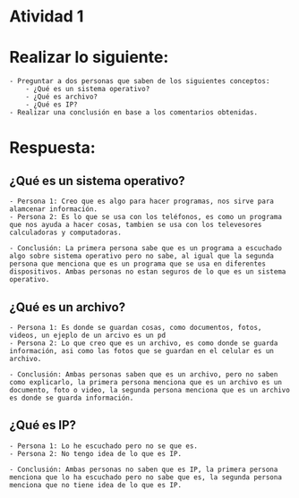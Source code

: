 # Atividad 1

# Realizar lo siguiente:
    - Preguntar a dos personas que saben de los siguientes conceptos:
        - ¿Qué es un sistema operativo?
        - ¿Qué es archivo?
        - ¿Qué es IP?
    - Realizar una conclusión en base a los comentarios obtenidas.

# Respuesta:

## ¿Qué es un sistema operativo?
    - Persona 1: Creo que es algo para hacer programas, nos sirve para alamcenar información.
    - Persona 2: Es lo que se usa con los teléfonos, es como un programa que nos ayuda a hacer cosas, tambien se usa con los televesores calculadoras y computadoras.

    - Conclusión: La primera persona sabe que es un programa a escuchado algo sobre sistema operativo pero no sabe, al igual que la segunda persona que menciona que es un programa que se usa en diferentes dispositivos. Ambas personas no estan seguros de lo que es un sistema operativo.

## ¿Qué es un archivo?
    - Persona 1: Es donde se guardan cosas, como documentos, fotos, videos, un ejeplo de un arcivo es un pd
    - Persona 2: Lo que creo que es un archivo, es como donde se guarda información, asi como las fotos que se guardan en el celular es un archivo.

    - Conclusión: Ambas personas saben que es un archivo, pero no saben como explicarlo, la primera persona menciona que es un archivo es un documento, foto o video, la segunda persona menciona que es un archivo es donde se guarda información.

## ¿Qué es IP?
    - Persona 1: Lo he escuchado pero no se que es.
    - Persona 2: No tengo idea de lo que es IP.

    - Conclusión: Ambas personas no saben que es IP, la primera persona menciona que lo ha escuchado pero no sabe que es, la segunda persona menciona que no tiene idea de lo que es IP.

```
